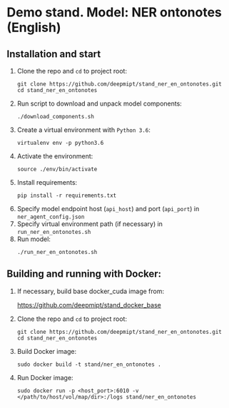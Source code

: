 # Demo stand. Model: NER ontonotes (English)

## Installation and start
1. Clone the repo and `cd` to project root:
    ```
    git clone https://github.com/deepmipt/stand_ner_en_ontonotes.git
    cd stand_ner_en_ontonotes
    ```
2. Run script to download and unpack model components:
    ```
    ./download_components.sh
    ```   
3. Create a virtual environment with `Python 3.6`:
    ```
    virtualenv env -p python3.6
    ```
4. Activate the environment:
    ```
    source ./env/bin/activate
    ```
5. Install requirements:
    ```
    pip install -r requirements.txt
    ```
6. Specify model endpoint host (`api_host`) and port (`api_port`) in `ner_agent_config.json`
7. Specify virtual environment path (if necessary) in `run_ner_en_ontonotes.sh`
8. Run model:
    ```
    ./run_ner_en_ontonotes.sh
    ```
## Building and running with Docker:
1. If necessary, build base docker_cuda image from:

   https://github.com/deepmipt/stand_docker_base
  
2. Clone the repo and `cd` to project root:
    ```
    git clone https://github.com/deepmipt/stand_ner_en_ontonotes.git
    cd stand_ner_en_ontonotes
    ```
3. Build Docker image:
   ```
   sudo docker build -t stand/ner_en_ontonotes .
   ```
4. Run Docker image:
   ```
   sudo docker run -p <host_port>:6010 -v </path/to/host/vol/map/dir>:/logs stand/ner_en_ontonotes
   ```